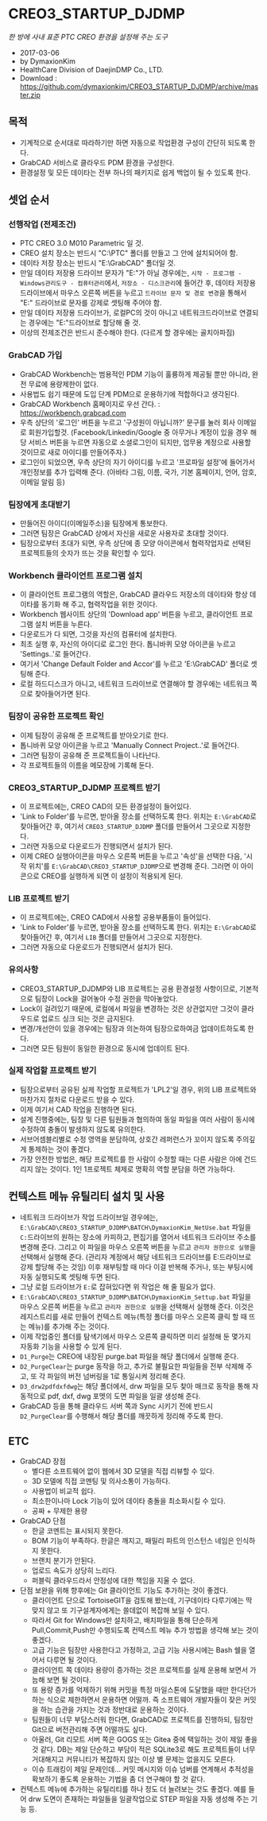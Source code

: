 
# CREO3_STARTUP_DJDMP

_한 방에 사내 표준 PTC CREO 환경을 설정해 주는 도구_

* 2017-03-06
* by DymaxionKim
* HealthCare Division of DaejinDMP Co., LTD.
* Download : <https://github.com/dymaxionkim/CREO3_STARTUP_DJDMP/archive/master.zip>

## 목적
* 기계적으로 순서대로 따라하기만 하면 자동으로 작업환경 구성이 간단히 되도록 한다.
* GrabCAD 서비스로 클라우드 PDM 환경을 구성한다.
* 환경설정 및 모든 데이타는 전부 하나의 패키지로 쉽게 백업이 될 수 있도록 한다.


## 셋업 순서

### 선행작업 (전제조건)
* PTC CREO 3.0 M010 Parametric 일 것.
* CREO 설치 장소는 반드시 "C:\PTC" 폴더를 만들고 그 안에 설치되어야 함.
* 데이타 저장 장소는 반드시 "E:\GrabCAD" 폴더일 것.
* 만일 데이타 저장용 드라이브 문자가 "E:"가 아닐 경우에는, `시작 - 프로그램 - Windows관리도구 - 컴퓨터관리`에서, `저장소 - 디스크관리`에 들어간 후, 데이타 저장용 드라이브에서 마우스 오른쪽 버튼을 누르고 `드라이브 문자 및 경로 변경`을 통해서 "E:" 드라이브로 문자를 강제로 셋팅해 주어야 함.
* 만일 데이타 저장용 드라이브가, 로컬PC의 것이 아니고 네트워크드라이브로 연결되는 경우에는 "E:"드라이브로 할당해 줄 것.
* 이상의 전제조건은 반드시 준수해야 한다. (다르게 할 경우에는 골치아파짐)

### GrabCAD 가입
* GrabCAD Workbench는 범용적인 PDM 기능이 훌륭하게 제공될 뿐만 아니라, 완전 무료에 용량제한이 없다.
* 사용법도 쉽기 때문에 도입 단계 PDM으로 운용하기에 적합하다고 생각된다.
* GrabCAD Workbench 홈페이지로 우선 간다. : https://workbench.grabcad.com
* 우측 상단의 '로그인' 버튼을 누르고 '구성원이 아닙니까?' 문구를 눌러 회사 이메일로 회원가입할것.  (Facebook/Linkedin/Google 중 아무거나 계정이 있을 경우 해당 서비스 버튼을 누르면 자동으로 소셜로그인이 되지만, 업무용 계정으로 사용할 것이므로 새로 아이디를 만들어주자.)
* 로그인이 되었으면, 우측 상단의 자기 아이디를 누르고 '프로파일 설정'에 들어가서 개인정보를 추가 입력해 준다. (아바타 그림, 이름, 국가, 기본 홈페이지, 언어, 암호, 이메일 알림 등)

### 팀장에게 초대받기
* 만들어진 아이디(이메일주소)을 팀장에게 통보한다.
* 그러면 팀장은 GrabCAD 상에서 자신을 새로운 사용자로 초대할 것이다.
* 팀장으로부터 초대가 되면, 우측 상단에 종 모양 아이콘에서 협력작업자로 선택된 프로젝트들의 숫자가 뜨는 것을 확인할 수 있다.

### Workbench 클라이언트 프로그램 설치
* 이 클라이언트 프로그램의 역할은, GrabCAD 클라우드 저장소의 데이타와 항상 데이타를 동기화 해 주고, 협력작업을 위한 것이다.
* Workbench 웹사이트 상단의 'Download app' 버튼을 누르고, 클라이언트 프로그램 설치 버튼을 누른다.
* 다운로드가 다 되면, 그것을 자신의 컴퓨터에 설치한다.
* 최초 실행 후, 자신의 아이디로 로그인 한다.  톱니바퀴 모양 아이콘을 누르고 'Settings..'로 들어간다.
* 여기서 'Change Default Folder and Accor'를 누르고 'E:\GrabCAD' 폴더로 셋팅해 준다.
* 로컬 하드디스크가 아니고, 네트워크 드라이브로 연결해야 할 경우에는 네트워크 쪽으로 찾아들어가면 된다.

### 팀장이 공유한 프로젝트 확인
* 이제 팀장이 공유해 준 프로젝트를 받아오기로 한다.
* 톱니바퀴 모양 아이콘을 누르고 'Manually Connect Project..'로 들어간다.
* 그러면 팀장이 공유해 준 프로젝트들이 나타난다.
* 각 프로젝트들의 이름을 메모장에 기록해 둔다.

### CREO3_STARTUP_DJDMP 프로젝트 받기
* 이 프로젝트에는, CREO CAD의 모든 환경설정이 들어있다.
* 'Link to Folder'를 누르면, 받아올 장소를 선택하도록 한다.  위치는 `E:\GrabCAD`로 찾아들어간 후, 여기서 `CREO3_STARTUP_DJDMP` 폴더를 만들어서 그곳으로 지정한다.
* 그러면 자동으로 다운로드가 진행되면서 설치가 된다.
* 이제 CREO 실행아이콘을 마우스 오른쪽 버튼을 누르고 '속성'을 선택한 다음, '시작 위치'를 `E:\GrabCAD\CREO3_STARTUP_DJDMP`으로 변경해 준다.  그러면 이 아이콘으로 CREO를 실행하게 되면 이 설정이 적용되게 된다.

### LIB 프로젝트 받기
* 이 프로젝트에는, CREO CAD에서 사용할 공용부품들이 들어있다.
* 'Link to Folder'를 누르면, 받아올 장소를 선택하도록 한다.  위치는 `E:\GrabCAD`로 찾아들어간 후, 여기서 `LIB` 폴더를 만들어서 그곳으로 지정한다.
* 그러면 자동으로 다운로드가 진행되면서 설치가 된다.

### 유의사항
* CREO3_STARTUP_DJDMP와 LIB 프로젝트는 공용 환경설정 사항이므로, 기본적으로 팀장이 Lock을 걸어놓아 수정 권한을 막아놓았다.
* Lock이 걸려있기 때문에, 로컬에서 파일을 변경하는 것은 상관없지만 그것이 클라우드로 업로드 싱크 되는 것은 금지된다.
* 변경/개선안이 있을 경우에는 팀장과 의논하여 팀장으로하여금 업데이트하도록 한다.
* 그러면 모든 팀원이 동일한 환경으로 동시에 업데이트 된다.

### 실제 작업할 프로젝트 받기
* 팀장으로부터 공유된 실제 작업할 프로젝트가 'LPL2'일 경우, 위의 LIB 프로젝트와 마찬가지 절차로 다운로드 받을 수 있다.
* 이제 여기서 CAD 작업을 진행하면 된다.
* 설계 진행중에는, 팀장 및 다른 팀원들과 협의하여 동일 파일을 여러 사람이 동시에 수정하여 충돌이 발생하지 않도록 유의한다.
* 서브어셈블리별로 수정 영역을 분담하여, 상호간 레퍼런스가 꼬이지 않도록 주의깊게 통제하는 것이 좋겠다.
* 가장 안전한 방법은, 해당 프로젝트를 한 사람이 수정할 때는 다른 사람은 아에 건드리지 않는 것이다.  1인 1프로젝트 체제로 명확히 역할 분담을 하면 가능하다.


## 컨텍스트 메뉴 유틸리티 설치 및 사용
* 네트워크 드라이브가 작업 드라이브일 경우에는, `E:\GrabCAD\CREO3_STARTUP_DJDMP\BATCH\DymaxionKim_NetUse.bat` 파일을 `C:`드라이브의 원하는 장소에 카피하고, 편집기를 열어서 네트워크 드라이브 주소를 변경해 준다.  그리고 이 파일을 마우스 오른쪽 버튼을 누르고 `관리자 권한으로 실행`을 선택해서 실행해 준다. (관리자 계정에서 해당 네트워크 드라이브를 E:드라이브로 강제 할당해 주는 것임)  이후 재부팅할 때 마다 이걸 반복해 주거나, 또는 부팅시에 자동 실행되도록 셋팅해 두면 된다.
* 그냥 로컬 드라이브가 `E:`로 잡혀있다면 위 작업은 해 줄 필요가 없다.
* `E:\GrabCAD\CREO3_STARTUP_DJDMP\BATCH\DymaxionKim_Settup.bat` 파일을 마우스 오른쪽 버튼을 누르고 `관리자 권한으로 실행`을 선택해서 실행해 준다.  이것은 레지스트리를 새로 만들어 컨텍스트 메뉴(특정 폴더를 마우스 오른쪽 클릭 할 때 뜨는 메뉴)를 추가해 주는 것이다.
* 이제 작업중인 폴더를 탐색기에서 마우스 오른쪽 클릭하면 미리 설정해 둔 몇가지 자동화 기능을 사용할 수 있게 된다.
* `D1_Purge`는 CREO에 내장된 purge.bat 파일을 해당 폴더에서 실행해 준다.
* `D2_PurgeClear`는 purge 동작을 하고, 추가로 불필요한 파일들을 전부 삭제해 주고, 또 각 파일의 버전 넘버링을 1로 통일시켜 정리해 준다.
* `D3_drw2pdfdxfdwg`는 해당 폴더에서, drw 파일을 모두 찾아 매크로 동작을 통해 자동적으로 pdf, dxf, dwg 포멧의 도면 파일을 일괄 생성해 준다.
* GrabCAD 등을 통해 클라우드 서버 쪽과 Sync 시키기 전에 반드시 `D2_PurgeClear`를 수행해서 해당 폴더를 깨끗하게 정리해 주도록 한다.


## ETC
* GrabCAD 장점
  - 별다른 소프트웨어 없이 웹에서 3D 모델을 직접 리뷰할 수 있다.
  - 3D 모델에 직접 코멘팅 및 의사소통이 가능하다.
  - 사용법이 비교적 쉽다.
  - 최소한이나마 Lock 기능이 있어 데이타 충돌을 최소화시킬 수 있다.
  - 공짜 + 무제한 용량
* GrabCAD 단점
  - 한글 코멘트는 표시되지 못한다.
  - BOM 기능이 부족하다.  한글은 깨지고, 패밀리 파트의 인스턴스 네임은 인식하지 못한다.
  - 브랜치 분기가 안된다.
  - 업로드 속도가 상당히 느리다.
  - 퍼블릭 클라우드라서 안정성에 대한 책임을 지울 수 없다.
* 단점 보완을 위해 향후에는 Git 클라이언트 기능도 추가하는 것이 좋겠다.
  - 클라이언트 단으로 TortoiseGIT을 검토해 봤는데, 기구데이타 다루기에는 딱 맞지 않고 또 기구설계자에게는 쓸데없이 복잡해 보일 수 있다.
  - 따라서 Git for Windows만 설치하고, 배치파일을 통해 단순하게 Pull,Commit,Push만 수행되도록 컨텍스트 메뉴 추가 방법을 생각해 보는 것이 좋겠다.
  - 고급 기능은 팀장만 사용한다고 가정하고, 고급 기능 사용시에는 Bash 쉘을 열어서 다루면 될 것이다.
  - 클라이언트 쪽 데이타 용량이 증가하는 것은 프로젝트를 실제 운용해 보면서 가늠해 보면 될 것이다.
  - 또 용량 증가를 억제하기 위해 커밋을 특정 마일스톤에 도달했을 때만 한다던가 하는 식으로 제한하면서 운용하면 어떨까.  즉 소프트웨어 개발자들이 잦은 커밋을 하는 습관을 가지는 것과 정반대로 운용하는 것이다.
  - 팀원들이 너무 부담스러워 한다면, GrabCAD로 프로젝트를 진행하되, 팀장만 Git으로 버전관리해 주면 어떨까도 싶다.
  - 아울러, Git 리모트 서버 쪽은 GOGS 또는 Gitea 중에 택일하는 것이 제일 좋을 것 같다.  DB는 제일 단순하고 부담이 적은 SQLite3로 해도 프로젝트들이 너무 거대해지고 커뮤니티가 복잡하지 않는 이상 별 문제는 없을지도 모른다.
  - 이슈 트래킹이 제일 문제인데...  커밋 메시지와 이슈 넘버를 연계해서 추적성을 확보하기 좋도록 운용하는 기법을 좀 더 연구해야 할 것 같다.
* 컨텍스트 메뉴에 추가하는 유틸리티를 하나 정도 더 늘려보는 것도 좋겠다.  예를 들어 drw 도면이 존재하는 파일들을 일괄작업으로 STEP 파일을 자동 생성해 주는 기능 등.

